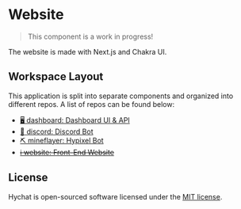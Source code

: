 # Website

> This component is a work in progress! 

The website is made with Next.js and Chakra UI.

## Workspace Layout

This application is split into separate components and organized into different repos. A list of repos can be found below:

- [🖥️ dashboard: Dashboard UI & API](https://github.com/xMdb/hypixel-guild-chat-ts/tree/master/dashboard)
- [🤖 discord: Discord Bot](https://github.com/xMdb/hypixel-guild-chat-ts/tree/master/discord)
- [⛏️ mineflayer: Hypixel Bot](https://github.com/xMdb/hypixel-guild-chat-ts/tree/master/mineflayer)
- [~~ℹ️ website: Front-End Website~~](https://github.com/xMdb/hypixel-guild-chat-ts/tree/master/website)

## License

Hychat is open-sourced software licensed under the [MIT license](https://choosealicense.com/licenses/mit/).

